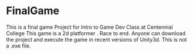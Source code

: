 # FinalGame
This is a final game Project for Intro to Game Dev Class at Centennial College 
This game is a 2d platformer . Race to end. 
Anyone can download the project and execute the game in recent versions of Unity3d. 
This is not a .exe file. 
